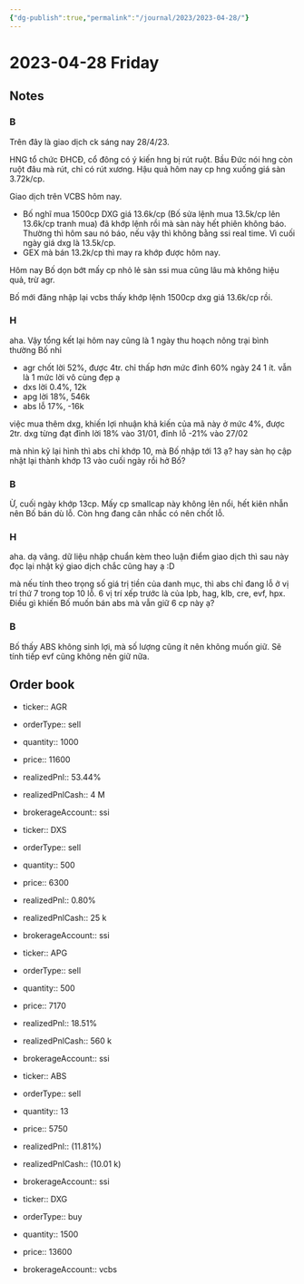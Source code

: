 ```yaml
---
{"dg-publish":true,"permalink":"/journal/2023/2023-04-28/"}
---
```


# 2023-04-28 Friday

## Notes

### B

Trên đây là giao dịch ck sáng nay 28/4/23.

HNG tổ chức ĐHCĐ, cổ đông có ý kiến hng bị rút ruột. Bầu Đức nói hng còn ruột đâu mà rút, chỉ có rút xương. Hậu quả hôm nay cp hng xuống giá sàn 3.72k/cp.

Giao dịch trên VCBS hôm nay.
- Bố nghĩ mua 1500cp DXG giá 13.6k/cp (Bố sửa lệnh mua 13.5k/cp lên 13.6k/cp tranh mua) đã khớp lệnh rồi mà sàn này hết phiên không báo. Thường thì hôm sau nó báo, nếu vậy thì không bằng ssi real time.
Vì cuối ngày giá dxg là 13.5k/cp.
- GEX mà bán 13.2k/cp thì may ra khớp được hôm nay.

Hôm nay Bố dọn bớt mấy cp nhỏ lẻ sàn ssi mua cũng lâu mà không hiệu quả, trừ agr.

Bố mới đăng nhập lại vcbs thấy khớp lệnh 1500cp dxg giá 13.6k/cp rồi.

### H

aha. Vậy tổng kết lại hôm nay cũng là 1 ngày thu hoạch nông trại bình thường Bố nhỉ
- agr chốt lời 52%, được 4tr. chỉ thấp hơn mức đỉnh 60% ngày 24 1 ít. vẫn là 1 mức lời vô cùng đẹp ạ
- dxs lời 0.4%, 12k
- apg lời 18%, 546k
- abs lỗ 17%, -16k

việc mua thêm dxg, khiến lợi nhuận khả kiến của mã này ở mức 4%, được 2tr. dxg từng đạt đỉnh lời 18% vào 31/01, đỉnh lỗ -21% vào 27/02

mà nhìn kỹ lại hình thì abs chỉ khớp 10, mà Bố nhập tới 13 ạ? hay sàn họ cập nhật lại thành khớp 13 vào cuối ngày rồi hở Bố?

### B

Ừ, cuối ngày khớp 13cp.
Mấy cp smallcap này không lên nổi, hết kiên nhẫn nên Bố bán dù lỗ.
Còn hng đang cân nhắc có nên chốt lỗ.

### H

aha. dạ vâng. dữ liệu nhập chuẩn kèm theo luận điểm giao dịch thì sau này đọc lại nhật ký giao dịch chắc cũng hay ạ :D

mà nếu tính theo trọng số giá trị tiền của danh mục, thì abs chỉ đang lỗ ở vị trí thứ 7 trong top 10 lỗ. 6 vị trí xếp trước là của lpb, hag, klb, cre, evf, hpx. Điều gì khiến Bố muốn bán abs mà vẫn giữ 6 cp này ạ?

### B

Bố thấy ABS không sinh lợi, mà số lượng cũng ít nên không muốn giữ. Sẽ tính tiếp evf cũng không nên giữ nữa.

## Order book

- ticker:: AGR
- orderType:: sell
- quantity:: 1000
- price:: 11600
- realizedPnl:: 53.44%
- realizedPnlCash:: 4 M
- brokerageAccount:: ssi

- ticker:: DXS
- orderType:: sell
- quantity:: 500
- price:: 6300
- realizedPnl:: 0.80%
- realizedPnlCash:: 25 k
- brokerageAccount:: ssi

- ticker:: APG
- orderType:: sell
- quantity:: 500
- price:: 7170
- realizedPnl:: 18.51%
- realizedPnlCash:: 560 k
- brokerageAccount:: ssi

- ticker:: ABS
- orderType:: sell
- quantity:: 13
- price:: 5750
- realizedPnl:: (11.81%)
- realizedPnlCash:: (10.01 k)
- brokerageAccount:: ssi

- ticker:: DXG
- orderType:: buy
- quantity:: 1500
- price:: 13600
- brokerageAccount:: vcbs
